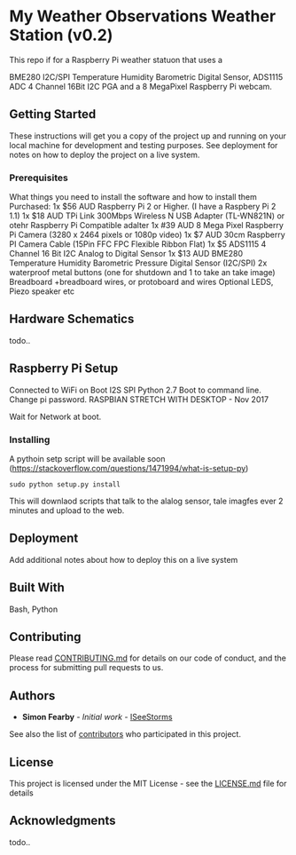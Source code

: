 # My Weather Observations Weather Station (v0.2)

This repo if for a Raspberry Pi weather statuon that uses a

BME280 I2C/SPI Temperature Humidity Barometric Digital Sensor, ADS1115 ADC 4 Channel 16Bit I2C PGA and a 8 MegaPixel Raspberry Pi webcam.


## Getting Started

These instructions will get you a copy of the project up and running on your local machine for development and testing purposes. See deployment for notes on how to deploy the project on a live system.

### Prerequisites

What things you need to install the software and how to install them
Purchased:
1x $56 AUD Raspberry Pi 2 or Higher. (I have a Raspbery Pi 2 1.1)
1x $18 AUD TPi Link 300Mbps Wireless N USB Adapter (TL-WN821N) or otehr Raspberry Pi Compatible adalter
1x #39 AUD 8 Mega Pixel Raspberry Pi Camera (3280 x 2464 pixels or 1080p video)
1x $7 AUD 30cm Raspberry PI Camera Cable (15Pin FFC FPC Flexible Ribbon Flat)
1x $5 ADS1115 4 Channel 16 Bit I2C Analog to Digital Sensor
1x $13 AUD BME280 Temperature Humidity Barometric Pressure Digital Sensor (I2C/SPI)
2x waterproof metal buttons (one for shutdown and 1 to take an take image)
Breadboard +breadboard wires, or protoboard and wires 
Optional LEDS, Piezo speaker etc


## Hardware Schematics

todo..


## Raspberry Pi Setup

Connected to WiFi on Boot
I2S
SPI
Python 2.7
Boot to command line.
Change pi password.
RASPBIAN STRETCH WITH DESKTOP - Nov 2017


Wait for Network at boot.


### Installing

A pythoin setp script will be available soon (https://stackoverflow.com/questions/1471994/what-is-setup-py)
 

```
sudo python setup.py install
```

This will downlaod scripts that talk to the alalog sensor, tale imagfes ever 2 minutes and upload to the web. 




## Deployment

Add additional notes about how to deploy this on a live system

## Built With

Bash, Python

## Contributing

Please read [CONTRIBUTING.md](https://gist.github.com/PurpleBooth/b24679402957c63ec426) for details on our code of conduct, and the process for submitting pull requests to us.


## Authors

* **Simon Fearby** - *Initial work* - [ISeeStorms](https://github.com/iseestorms)

See also the list of [contributors](https://github.com/iseestorms?tab=contributors) who participated in this project.

## License

This project is licensed under the MIT License - see the [LICENSE.md](LICENSE.md) file for details

## Acknowledgments

todo..
